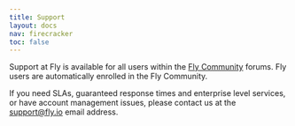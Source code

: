 ```yaml
---
title: Support
layout: docs
nav: firecracker
toc: false
---
```


Support at Fly is available for all users within the [Fly Community](https://community.fly.io/) forums. Fly users are automatically enrolled in the Fly Community.

If you need SLAs, guaranteed response times and enterprise level services, or have account management issues, please contact us at the [support@fly.io](mailto:support@fly.io) email address.
